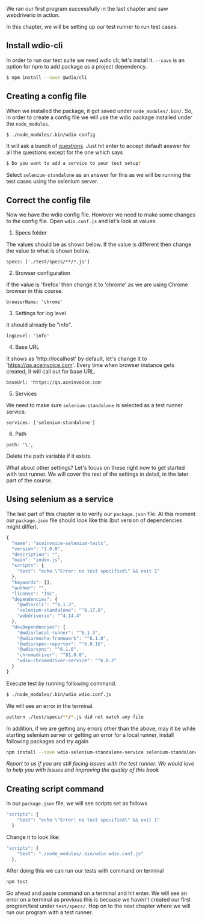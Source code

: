 We ran our first program successfully in the last chapter and saw webdriverio in action.

In this chapter, we will be setting up our test runner to run test cases. 

## Install wdio-cli

In order to run our test suite we need wdio cli, let's install it.
`--save` is an option for npm to add package as a project dependency.

```bash
$ npm install --save @wdio/cli
```

## Creating a config file

When we installed the package, it got saved under `node_modules/.bin/`. So, in order to create a config file we
will use the wdio package installed under the `node_modules`.

```bash
$ ./node_modules/.bin/wdio config
```

It will ask a bunch of [questions](https://webdriver.io/docs/clioptions.html).
Just hit enter to accept default answer for all the questions except for the one which says

```bash
$ Do you want to add a service to your test setup?
```

Select `selenium-standalone` as an answer for this as we will be running the test cases using the selenium server.

## Correct the config file

Now we have the wdio config file.
However we need to make some changes to the config file.
Open `wdio.conf.js` and let's look at values.

1. Specs folder

The values should be as shown below.
If the value is different then change the value to what is shown below.

```msg
specs: ['./test/specs/**/*.js']
```

2. Browser configuration

If the value is 'firefox' then change it to 'chrome' as we are using Chrome browser in this course.

```msg
browserName: 'chrome'
```

3. Settings for log level

It should already be "info".

```msg
logLevel: 'info'
```

4. Base URL


It shows as 'http://localhost' by default, let's change it to 'https://qa.aceinvoice.com'.
Every time when browser instance gets created, it will call out for base URL.

```msg
baseUrl: 'https://qa.aceinvoice.com'
```

5. Services

We need to make sure `selenium-standalone` is selected as a test runner service.

```msg
services: ['selenium-standalone']
```


6. Path

```msg
path: '\',
```

Delete the path variable if it exists.

What about other settings? Let's focus on these right now to get started with test runner. We will cover the rest of the settings in detail, in the later part of the course.


## Using selenium as a service

The last part of this chapter is to verify our `package.json` file. 
At this moment our `package.json` file should look like this (but version of dependencies might differ).

```js
{
  "name": "aceinvoice-selenium-tests",
  "version": "1.0.0",
  "description": "",
  "main": "index.js",
  "scripts": {
    "test": "echo \"Error: no test specified\" && exit 1"
  },
  "keywords": [],
  "author": "",
  "license": "ISC",
  "dependencies": {
    "@wdio/cli": "^6.1.3",
    "selenium-standalone": "^6.17.0",
    "webdriverio": "^4.14.4"
  },
  "devDependencies": {
    "@wdio/local-runner": "^6.1.3",
    "@wdio/mocha-framework": "^6.1.0",
    "@wdio/spec-reporter": "^6.0.16",
    "@wdio/sync": "^6.1.0",
    "chromedriver": "^81.0.0",
    "wdio-chromedriver-service": "^6.0.2"
  }
}

```

Execute test by running following command.

```bash
$ ./node_modules/.bin/wdio wdio.conf.js
```

We will see an error in the terminal.

```bash
pattern ./test/specs/**/*.js did not match any file
```

In addition, if we are getting any errors other than the above, may it be while starting selenium server or getting an error for a local runner, install following packages and try again

```bash
npm install --save wdio-selenium-standalone-service selenium-standalone wdio-mocha-framework wdio-local-runner
```

_Report to us if you are still facing issues with the test runner. We would love to help you with issues and improving the quality of this book_

## Creating script command

In our `package.json` file, we will see scripts set as follows

```js
"scripts": {
    "test": "echo \"Error: no test specified\" && exit 1"
  }
```

Change it to look like:

```js
"scripts": {
    "test": "./node_modules/.bin/wdio wdio.conf.js"
  },
```

After doing this we can run our tests with command on terminal

```bash
npm test
```

Go ahead and paste command on a terminal and hit enter. We will see an error on a terminal as previous this is because we haven't created our first program/test under `test/specs/`. Hop on to the next chapter where we will run our program with a test runner.
